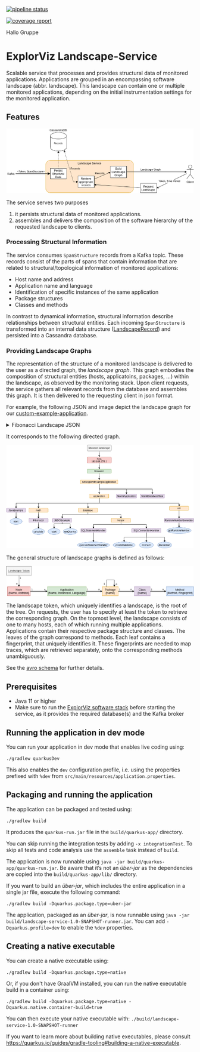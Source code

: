 [![pipeline status](https://git.se.informatik.uni-kiel.de/ExplorViz/code/landscape-service/badges/master/pipeline.svg)](https://git.se.informatik.uni-kiel.de/ExplorViz/code/landscape-service/-/commits/master) 

[![coverage report](https://git.se.informatik.uni-kiel.de/ExplorViz/code/landscape-service/badges/master/coverage.svg)](https://git.se.informatik.uni-kiel.de/ExplorViz/code/landscape-service/-/commits/master)

Hallo Gruppe

# ExplorViz Landscape-Service

Scalable service that processes and provides structural data of monitored applications. Applications are grouped in an encompassing software landscape (abbr. landscape). This landscape can contain one or multiple monitored applications, depending on the initial instrumentation settings for the monitored application.

## Features

![landsacpe graph](.docs/landscape_service.png)

The service serves two purposes

1. it persists structural data of monitored applications.
2. assembles and delivers the composition of the software hierarchy of the requested landscape to clients.

### Processing Structural Information

The service consumes `SpanStructure` records from a Kafka topic. 
These records consist of the parts of spans that contain information that are related to structural/topological information of monitored applications:

- Host name and address
- Application name and language
- Identification of specific instances of the same application
- Package structures
- Classes and methods

In contrast to dynamical information, structural information describe relationships between structural entities.
Each incoming `SpanStructure` is transformed into an internal data structure ([LandscapeRecord](src/main/avro/LandscapeFlatProtocol.avdl)) and persisted into a Cassandra database.

### Providing Landscape Graphs

The representation of the structure of a monitored landscape is delivered to the user as a directed graph, the *landscape graph*.
This graph embodies the composition of structural entities (hosts, applicatoins, packages, ...) 
within the landscape, as observed by the monitoring stack.
Upon client requests, the service gathers all relevant records from the database and assembles this graph.
It is then delivered to the requesting client in json format. 

For example, the following JSON and image depict the landscape graph for our [custom-example-application](https://git.se.informatik.uni-kiel.de/ExplorViz/code/deployment/-/tree/master/example-applications/custom-app-demo).

<details>
<summary>Fibonacci Landscape JSON</summary>

```json
{
  "landscapeToken" : "fibonacci-landscape",
  "nodes" : [ {
    "ipAddress" : "192.168.178.1",
    "hostName" : "host",
    "applications" : [ {
      "name" : "fibonacci",
      "language" : "java",
      "instanceId" : "1",
      "packages" : [ {
        "name" : "net",
        "subPackages" : [ {
          "name" : "explorviz",
          "subPackages" : [ {
            "name" : "sampleApplication",
            "subPackages" : [ {
              "name" : "application",
              "subPackages" : [ {
                "name" : "math",
                "subPackages" : [ ],
                "classes" : [ {
                  "name" : "Fibonacci",
                  "methods" : [ {
                    "name" : "calculate",
                    "hashCode" : "0b064d846e37337db07991f806a36f4fcacab5517d2801918ba6ba65284c9888"
                  } ]
                } ]
              } ],
              "classes" : [ {
                "name" : "JavaExample",
                "methods" : [ {
                  "name" : "start",
                  "hashCode" : "05dc4a2405adf51e81214c7a8a237ad68bd329939296729619b3c50eb878c114"
                } ]
              } ]
            }, {
              "name" : "database",
              "subPackages" : [ {
                "name" : "helper",
                "subPackages" : [ ],
                "classes" : [ {
                  "name" : "SQLStatementHandler",
                  "methods" : [ {
                    "name" : "executeStatementHandler",
                    "hashCode" : "4a16407ec3a7f718dcbf29804d0f3e77307760bea7b559c0d29a2a34146e0841"
                  } ]
                }, {
                  "name" : "SQLConnectionHandler",
                  "methods" : [ {
                    "name" : "createDatabase",
                    "hashCode" : "add6b7c9487e285cb08bd11208dec851f1e73b6e4a337835b333f29a9b59c407"
                  }, {
                    "name" : "disconnect",
                    "hashCode" : "ce8f8b85e0fb0629658df0418c050521ee7ea66ee3552b1dd7d0860f90fe8117"
                  }, {
                    "name" : "connect",
                    "hashCode" : "f6576f4c545ee315e49c65605dcc851f96bf49e80845ce0ce3c958b45a87557e"
                  } ]
                } ]
              } ],
              "classes" : [ {
                "name" : "JDBCExample",
                "methods" : [ {
                  "name" : "start",
                  "hashCode" : "70bb60fab08e07532ce6e79de333541bc498a7f448c99d934685603d2f06ed8b"
                }, {
                  "name" : "runQueries",
                  "hashCode" : "c5fc10c742e58f3e344816a079e65b2c2c49b28a36659a7a0c20070a66210656"
                } ]
              } ]
            }, {
              "name" : "util",
              "subPackages" : [ ],
              "classes" : [ {
                "name" : "RandomNumberGenerator",
                "methods" : [ {
                  "name" : "getRandomNumber",
                  "hashCode" : "c66b6f4c8acbfa4a65837d721344387bcb7ad2ffa2f733ff44370abccb599c66"
                } ]
              } ]
            } ],
            "classes" : [ {
              "name" : "Main$DatabaseTask",
              "methods" : [ {
                "name" : "run",
                "hashCode" : "4b4c314927bd5061592c8c5a6a194a054216f8fa4e0324f5304ea1179bae2776"
              } ]
            }, {
              "name" : "Main$ApplicationTask",
              "methods" : [ {
                "name" : "run",
                "hashCode" : "97aca15b161345d9f5de793fbde8192a8b16b47138e9dc18d3b76a8b3c7b13d7"
              } ]
            } ]
          } ],
          "classes" : [ ]
        } ],
        "classes" : [ ]
      } ]
    } ]
  } ]
}
```
</details>

It corresponds to the following directed graph.

![fibonacci landscape](.docs/fibo_graph.png)

The general structure of landscape graphs is defined as follows:

![landsacpe graph](.docs/landscape_graph.png)

The landscape token, which uniquely identifies a landscape, is the root of the tree.
On requests, the user has to specify at least the token to retrieve the corresponding graph. 
On the topmost level, the landscape consists of one to many hosts, each of which running multiple applications.
Applications contain their respective package structure and classes. 
The leaves of the graph correspond to methods. 
Each leaf contains a fingerprint, that uniquely identifies it.
These fingerprints are needed to map traces, which are retrieved separately, onto the corresponding methods unambiguously.

See the [avro schema](src/main/avro/LandscapeModelProtocol.avdl) for further details.

## Prerequisites

- Java 11 or higher
- Make sure to run the [ExplorViz software stack](https://git.se.informatik.uni-kiel.de/ExplorViz/code/deployment)
  before starting the service, as it provides the required database(s) and the Kafka broker

## Running the application in dev mode

You can run your application in dev mode that enables live coding using:
```shell script
./gradlew quarkusDev
```

This also enables the `dev` configuration profile, i.e. using the properties prefixed with `%dev` from
`src/main/resources/application.properties`.

## Packaging and running the application

The application can be packaged and tested using:
```shell script
./gradlew build
```
It produces the `quarkus-run.jar` file in the `build/quarkus-app/` directory.

You can skip running the integration tests by adding `-x integrationTest`. To skip all tests and code analysis use the `assemble` task
instead of `build`.

The application is now runnable using `java -jar build/quarkus-app/quarkus-run.jar`.
Be aware that it’s not an _über-jar_ as the dependencies are copied into the `build/quarkus-app/lib/` directory.

If you want to build an _über-jar_, which includes the entire application in a single jar file, execute the following command:
```shell script
./gradlew build -Dquarkus.package.type=uber-jar
```

The application, packaged as an _über-jar_, is now runnable using
`java -jar build/landscape-service-1.0-SNAPSHOT-runner.jar`.
You can add `-Dquarkus.profile=dev` to enable the `%dev` properties.

## Creating a native executable

You can create a native executable using:
```shell script
./gradlew build -Dquarkus.package.type=native
```

Or, if you don't have GraalVM installed, you can run the native executable build in a container using:
```shell script
./gradlew build -Dquarkus.package.type=native -Dquarkus.native.container-build=true
```

You can then execute your native executable with: `./build/landscape-service-1.0-SNAPSHOT-runner`

If you want to learn more about building native executables, please consult
https://quarkus.io/guides/gradle-tooling#building-a-native-executable.
